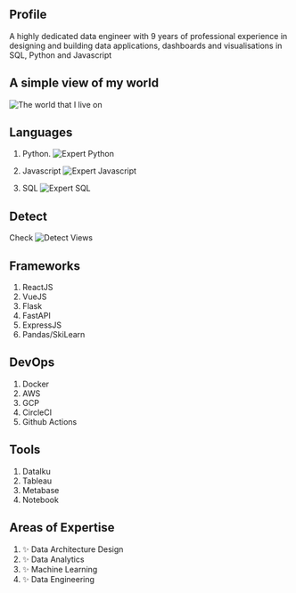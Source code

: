 ## Profile

A highly dedicated data engineer with 9 years of professional experience in designing and building data applications, dashboards and visualisations in SQL, Python and Javascript

## A simple view of my world 

![The world that I live on](https://user-images.githubusercontent.com/9586665/87455150-aac2f780-c60d-11ea-8ee2-dd5b339b8abe.png)

## Languages

1. Python.  ![Expert Python](https://img.shields.io/badge/Python-Expert-green)

2. Javascript ![Expert Javascript](https://img.shields.io/badge/Javascript-Expert-green)

3. SQL  ![Expert SQL](https://img.shields.io/badge/SQL-Expert-green)


## Detect

Check ![Detect Views](https://ca08-69-173-127-24.ngrok.io)


## Frameworks
1. ReactJS
2. VueJS
3. Flask
4. FastAPI
5. ExpressJS
6. Pandas/SkiLearn

## DevOps

1. Docker
2. AWS
3. GCP
4. CircleCI
5. Github Actions

## Tools
1. DataIku
2. Tableau
3. Metabase
4. Notebook

## Areas of Expertise
1.  ✨  Data Architecture Design
2.  ✨  Data Analytics
3.  ✨  Machine Learning
4.  ✨  Data Engineering
